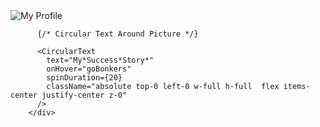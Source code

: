<div className="relative w-64 h-64">
          <img
            src="/myPro.jpg"
            alt="My Profile"
            className="w-40 h-40 rounded-full object-cover absolute top-1/2 left-1/2 transform -translate-x-1/2 -translate-y-1/2 z-10"
          />

          {/* Circular Text Around Picture */}

          <CircularText
            text="My*Success*Story*"
            onHover="goBonkers"
            spinDuration={20}
            className="absolute top-0 left-0 w-full h-full  flex items-center justify-center z-0"
          />
        </div>
